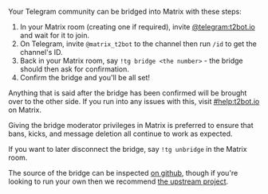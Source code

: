 Your Telegram community can be bridged into Matrix with these steps:

1. In your Matrix room (creating one if required), invite [@telegram:t2bot.io](https://matrix.to/#/@telegram:t2bot.io)
   and wait for it to join.
2. On Telegram, invite `@matrix_t2bot` to the channel then run `/id` to get the channel's ID.
3. Back in your Matrix room, say `!tg bridge <the number>` - the bridge should then ask for confirmation.
4. Confirm the bridge and you'll be all set!

Anything that is said after the bridge has been confirmed will be brought over to the other side. If
you run into any issues with this, visit [#help:t2bot.io](https://matrix.to/#/#help:t2bot.io) on Matrix.

Giving the bridge moderator privileges in Matrix is preferred to ensure that bans, kicks, and
message deletion all continue to work as expected.

If you want to later disconnect the bridge, say `!tg unbridge` in the Matrix room.

The source of the bridge can be inspected [on github](https://github.com/t2bot/mautrix-telegram), though
if you're looking to run your own then we recommend [the upstream project](https://github.com/tulir/mautrix-telegram).

